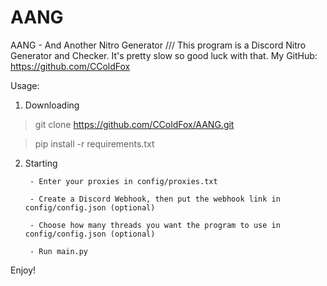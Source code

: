 # AANG
AANG - And Another Nitro Generator /// This program is a Discord Nitro Generator and Checker. It's pretty slow so good luck with that.
My GitHub: https://github.com/CColdFox

Usage:

1. Downloading

>git clone https://github.com/CColdFox/AANG.git

>pip install -r requirements.txt

2. Starting

        - Enter your proxies in config/proxies.txt
        
        - Create a Discord Webhook, then put the webhook link in config/config.json (optional)
        
        - Choose how many threads you want the program to use in config/config.json (optional)

        - Run main.py
        
Enjoy!
